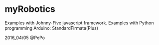 # myRobotics

Examples with Johnny-Five javascript framework.
Examples with Python programming
Arduino: StandardFirmata(Plus)

2016_04/05 @PePo